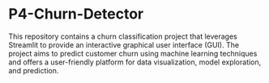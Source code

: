 # P4-Churn-Detector
This repository contains a churn classification project that leverages Streamlit to provide an interactive graphical user interface (GUI). The project aims to predict customer churn using machine learning techniques and offers a user-friendly platform for data visualization, model exploration, and prediction.

